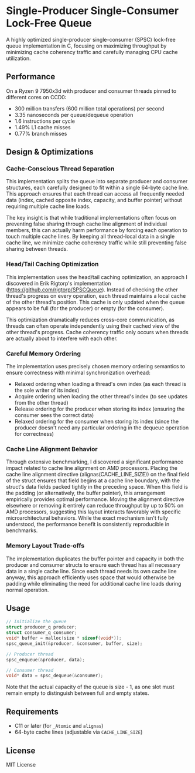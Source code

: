# Single-Producer Single-Consumer Lock-Free Queue

A highly optimized single-producer single-consumer (SPSC) lock-free queue implementation in C, focusing on maximizing throughput by minimizing cache coherency traffic and carefully managing CPU cache utilization.

## Performance

On a Ryzen 9 7950x3d with producer and consumer threads pinned to different cores on CCD0:
- 300 million transfers (600 million total operations) per second
- 3.35 nanoseconds per queue/dequeue operation
- 1.6 instructions per cycle
- 1.49% L1 cache misses
- 0.77% branch misses

## Design & Optimizations

### Cache-Conscious Thread Separation

This implementation splits the queue into separate producer and consumer structures, each carefully designed to fit within a single 64-byte cache line. This approach ensures that each thread can access all frequently needed data (index, cached opposite index, capacity, and buffer pointer) without requiring multiple cache line loads.

The key insight is that while traditional implementations often focus on preventing false sharing through cache line alignment of individual members, this can actually harm performance by forcing each operation to touch multiple cache lines. By keeping all thread-local data in a single cache line, we minimize cache coherency traffic while still preventing false sharing between threads.

### Head/Tail Caching Optimization

This implementation uses the head/tail caching optimization, an approach I discovered in Erik Rigtorp's implementation (https://github.com/rigtorp/SPSCQueue). Instead of checking the other thread's progress on every operation, each thread maintains a local cache of the other thread's position. This cache is only updated when the queue appears to be full (for the producer) or empty (for the consumer).

This optimization dramatically reduces cross-core communication, as threads can often operate independently using their cached view of the other thread's progress. Cache coherency traffic only occurs when threads are actually about to interfere with each other.

### Careful Memory Ordering

The implementation uses precisely chosen memory ordering semantics to ensure correctness with minimal synchronization overhead:
- Relaxed ordering when loading a thread's own index (as each thread is the sole writer of its index)
- Acquire ordering when loading the other thread's index (to see updates from the other thread)
- Release ordering for the producer when storing its index (ensuring the consumer sees the correct data)
- Relaxed ordering for the consumer when storing its index (since the producer doesn't need any particular ordering in the dequeue operation for correctness)

### Cache Line Alignment Behavior

Through extensive benchmarking, I discovered a significant performance impact related to cache line alignment on AMD processors. Placing the cache line alignment directive (alignas(CACHE_LINE_SIZE)) on the final field of the struct ensures that field begins at a cache line boundary, with the struct's data fields packed tightly in the preceding space. When this field is the padding (or alternatively, the buffer pointer), this arrangement empirically provides optimal performance. Moving the alignment directive elsewhere or removing it entirely can reduce throughput by up to 50% on AMD processors, suggesting this layout interacts favorably with specific microarchitectural behaviors. While the exact mechanism isn't fully understood, the performance benefit is consistently reproducible in benchmarks.

### Memory Layout Trade-offs

The implementation duplicates the buffer pointer and capacity in both the producer and consumer structs to ensure each thread has all necessary data in a single cache line. Since each thread needs its own cache line anyway, this approach efficiently uses space that would otherwise be padding while eliminating the need for additional cache line loads during normal operation.

## Usage

```c
// Initialize the queue
struct producer_q producer;
struct consumer_q consumer;
void* buffer = malloc(size * sizeof(void*));
spsc_queue_init(&producer, &consumer, buffer, size);

// Producer thread
spsc_enqueue(&producer, data);

// Consumer thread
void* data = spsc_dequeue(&consumer);
```

Note that the actual capacity of the queue is size - 1, as one slot must remain empty to distinguish between full and empty states.

## Requirements

- C11 or later (for `_Atomic` and `alignas`)
- 64-byte cache lines (adjustable via `CACHE_LINE_SIZE`)

## License

MIT License
